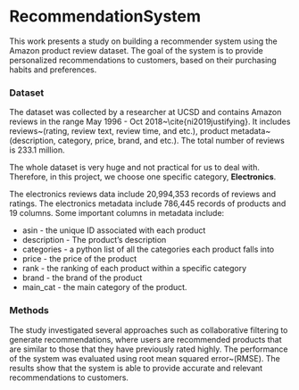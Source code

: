 # RecommendationSystem
This work presents a study on building a recommender system using the Amazon product review dataset. The goal of the system is to provide personalized recommendations to customers, based on their purchasing habits and preferences. 

### Dataset
The dataset was collected by a researcher at UCSD and contains Amazon reviews in the range May 1996 - Oct 2018~\cite{ni2019justifying}. It includes reviews~(rating, review text, review time, and etc.), product metadata~(description, category, price, brand, and etc.). The total number of reviews is 233.1 million.

The whole dataset is very huge and not practical for us to deal with. Therefore, in this project, we choose one specific category, **Electronics**.

The electronics reviews data include 20,994,353 records of reviews and ratings. The electronics metadata include 786,445 records of products and 19 columns. Some important columns in metadata include:

- asin - the unique ID associated with each product
- description - The product’s description
- categories - a python list of all the categories each product falls into
- price - the price of the product
- rank - the ranking of each product within a specific category
- brand - the brand of the product
- main_cat - the main category of the product.



### Methods
The study investigated several approaches such as collaborative filtering to generate recommendations, where users are recommended products that are similar to those that they have previously rated highly. 
The performance of the system was evaluated using root mean squared error~(RMSE). The results show that the system is able to provide accurate and relevant recommendations to customers. 
